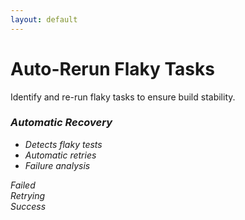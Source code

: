 ```yaml
---
layout: default
---
```


# Auto-Rerun Flaky Tasks

<div class="mt-12">
  <div v-click class="text-xl mb-8">
    Identify and re-run flaky tasks to ensure build stability.
  </div>
  <div class="grid grid-cols-2 gap-8">
    <div v-click class="space-y-6">
      <div class="bg-orange-50 dark:bg-orange-900 p-6 rounded-lg">
        <h3 class="font-bold text-lg mb-4">
          <i class="i-mdi-refresh mr-2" />
          Automatic Recovery
        </h3>
        <ul class="list-disc ml-4 space-y-2">
          <li>Detects flaky tests</li>
          <li>Automatic retries</li>
          <li>Failure analysis</li>
        </ul>
      </div>
    </div>
    <div v-click class="flex items-center justify-center">
      <div class="relative">
        <div class="task-status failed">
          <i class="i-mdi-close-circle text-2xl" />
          Failed
        </div>
        <div class="task-status retrying">
          <i class="i-mdi-refresh text-2xl animate-spin" />
          Retrying
        </div>
        <div class="task-status success">
          <i class="i-mdi-check-circle text-2xl" />
          Success
        </div>
      </div>
    </div>
  </div>
</div>

<style>
.task-status {
  @apply p-4 rounded-lg flex items-center gap-2 mb-4 transition-all duration-300;
}
.failed {
  @apply bg-red-100 dark:bg-red-900 text-red-700 dark:text-red-100;
}
.retrying {
  @apply bg-yellow-100 dark:bg-yellow-900 text-yellow-700 dark:text-yellow-100;
}
.success {
  @apply bg-green-100 dark:bg-green-900 text-green-700 dark:text-green-100;
}
</style>
